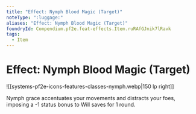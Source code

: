 ```yaml
---
title: "Effect: Nymph Blood Magic (Target)"
noteType: ":luggage:"
aliases: "Effect: Nymph Blood Magic (Target)"
foundryId: Compendium.pf2e.feat-effects.Item.ruRAfGJnik7lRavk
tags:
  - Item
---
```


# Effect: Nymph Blood Magic (Target)
![[systems-pf2e-icons-features-classes-nymph.webp|150 lp right]]

Nymph grace accentuates your movements and distracts your foes, imposing a -1 status bonus to Will saves for 1 round.

